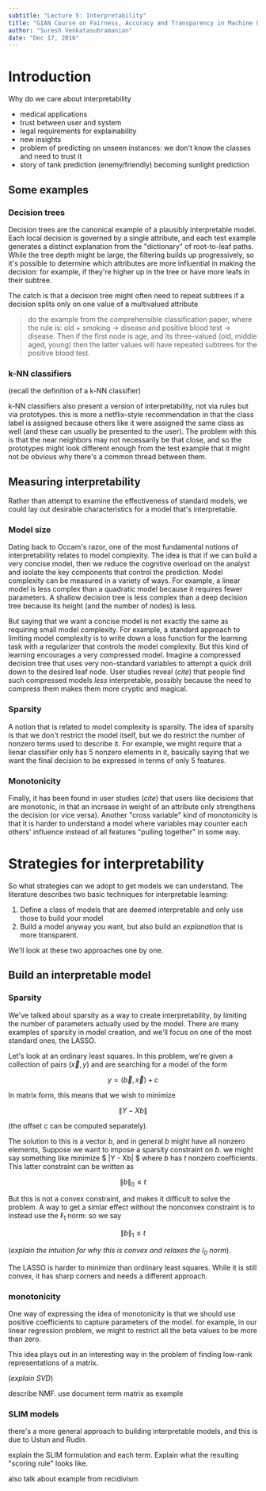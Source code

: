 ```yaml
---
subtitle: "Lecture 5: Interpretability"
title: "GIAN Course on Fairness, Accuracy and Transparency in Machine Learning"
author: "Suresh Venkatasubramanian"
date: "Dec 17, 2016"
---
```


# Introduction

Why do we care about interpretability

* medical applications
* trust between user and system
* legal requirements for explainability
* new insights
* problem of predicting on unseen instances: we don't know the classes and need to trust it
* story of tank prediction (enemy/friendly) becoming sunlight prediction

## Some examples

### Decision trees

Decision trees are the canonical example of a plausibly interpretable model. Each local decision is governed by a single attribute, and each test example generates a distinct explanation from the "dictionary" of root-to-leaf paths. While the tree depth might be large, the filtering builds up progressively, so it's possible to determine which attributes are more influential in making the decision: for example, if they're higher up in the tree or have more leafs in their subtree. 

The catch is that a decision tree might often need to repeat subtrees if a decision splits only on one value of a multivalued attribute

> do the example from the comprehensible classification paper, where the rule is: old + smoking -> disease and positive blood test -> disease. Then if the first node is age, and its three-valued (old, middle aged, young) then the latter values will have repeated subtrees for the positive blood test. 

### k-NN classifiers

(recall the definition of a k-NN classifier)

k-NN classifiers also present a version of interpretability, not via rules but via prototypes. this is more a netflix-style recommendation in that the class label is assigned because others like it were assigned the same class as well (and these can usually be presented to the user). The problem with this is that the near neighbors may not necessarily be that close, and so the prototypes might look different enough from the test example that it might not be obvious why there's a common thread between them. 

## Measuring interpretability

Rather than attempt to examine the effectiveness of standard models, we could lay out desirable characteristics for a model that's interpretable. 

### Model size

Dating back to Occam's razor, one of the most fundamental notions of interpretability relates to model complexity. The idea is that if we can build a very concise model, then we reduce the cognitive overload on the analyst and  isolate the key components that control the prediction. Model complexity can be measured in a variety of ways. For example, a linear model is less complex than a quadratic model because it requires fewer parameters. A shallow decision tree is less complex than a deep decision tree because its height (and the number of nodes) is less. 

But saying that we want a concise model is not exactly the same as requiring small model complexity. For example, a standard approach to limiting model complexity is to write down a loss function for the learning task with a regularizer that controls the model complexity. But this kind of learning encourages a very compressed model. Imagine a compressed decision tree that uses very non-standard variables to attempt a quick drill down to the desired leaf node. User studies reveal (*cite*) that people find such compressed models *less* interpretable, possibly because the need to compress them makes them more cryptic and magical. 

### Sparsity

A notion that is related to model complexity is sparsity. The idea of sparsity is that we don't restrict the model itself, but we do restrict the number of nonzero terms used to describe it. For example, we might require that a lienar classifier only has 5 nonzero elements in it, basically saying that we want the final decision to be expressed in terms of only 5 features. 

### Monotonicity

Finally, it has been found in user studies (*cite*) that users like decisions that are monotonic, in that an increase in weight of an attribute only strengthens the decision (or vice versa). Another "cross variable" kind of monotonicity is that it is harder to understand a model where variables may counter each others' influence instead of all features "pulling together" in some way. 

# Strategies for interpretability

So what strategies can we adopt to get models we can understand. The literature describes two basic techniques for interpretable learning: 

1. Define a class of models that are deemed interpretable and only use those to build your model
2. Build a model anyway you want, but also build an *explanation* that is more transparent. 

We'll look at these two approaches one by one. 

## Build an interpretable model

### Sparsity

We've talked about sparsity as a way to create interpretability, by limiting the number of parameters actually used by the model. There are many examples of sparsity in model creation, and we'll focus on one of the most standard ones, the LASSO. 

Let's look at an ordinary least squares. In this problem, we're given a collection of pairs $(\vec{x}, y)$ and are searching for a model of the form 

$$ y= \langle \vec{b}, \vec{x} \rangle + c$$

In matrix form, this means that we wish to minimize 

$$ \|Y - Xb\| $$

(the offset c can be computed separately). 

The solution to this is a vector $b$, and in general $b$ might have all nonzero elements, Suppose we want to impose a sparsity constraint on $b$. we might say something like minimize  $ \|Y - Xb\| $ where $b$ has $t$ nonzero coefficients. This latter constraint can be written as

$$ \|b\|_0 \le t $$

But this is not a convex constraint, and makes it difficult to solve the problem. A way to get a simlar effect without the nonconvex constraint is to instead use the $\ell_1$ norm: so we say 

$$\|b\|_1 \le t$$

(*explain the intuition for why this is convex and relaxes the $l_0$ norm*). 

The LASSO is harder to minimize than ordiinary least squares. While it is still convex, it has sharp corners and needs a different approach. 

### monotonicity

One way of expressing the idea of monotonicity is that we should use positive coefficients to capture parameters of the model. for example, in our linear regression problem, we might to restrict all the beta values to be more than zero. 

This idea plays out in an interesting way in the problem of finding low-rank representations of a matrix. 

(*explain SVD*)

describe NMF. use document term matrix as example

### SLIM models

there's a more general approach to building interpretable models, and this is due to Ustun and Rudin. 

explain the SLIM formulation and each term. Explain what the resulting "scoring rule" looks like. 

also talk about example from recidivism



